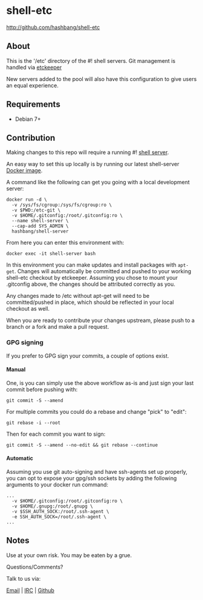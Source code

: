# shell-etc #

<http://github.com/hashbang/shell-etc>

## About ##

This is the '/etc' directory of the #! shell servers.
Git management is handled via [etckeeper](http://etckeeper.branchable.com/)

New servers added to the pool will also have this configuration to give users an equal experience.

## Requirements ##

  * Debian 7+

## Contribution ##

Making changes to this repo will require a running #! [shell server](https://github.com/hashbang/shell-server).

An easy way to set this up locally is by running our latest shell-server 
[Docker image](https://hub.docker.com/r/hashbang/shell-server/).

A command like the following can get you going with a local development server:

```
docker run -d \
  -v /sys/fs/cgroup:/sys/fs/cgroup:ro \
  -v $PWD:/etc-git \
  -v $HOME/.gitconfig:/root/.gitconfig:ro \
  --name shell-server \
  --cap-add SYS_ADMIN \
  hashbang/shell-server
```

From here you can enter this environment with:

```
docker exec -it shell-server bash
```

In this environment you can make updates and install packages with ```apt-get```.
Changes will automatically be committed and pushed to your working shell-etc
checkout by etckeeper. Assuming you chose to mount your .gitconfig above, the
changes should be attributed correctly as you.

Any changes made to /etc without apt-get will need to be committed/pushed in
place, which should be reflected in your local checkout as well.

When you are ready to contribute your changes upstream, please push to a branch
or a fork and make a pull request.

### GPG signing ###

If you prefer to GPG sign your commits, a couple of options exist.

#### Manual ####

One, is you can simply use the above workflow as-is and just sign your last
commit before pushing with:
```
git commit -S --amend
```

For multiple commits you could do a rebase and change "pick" to "edit":
```
git rebase -i --root
```

Then for each commit you want to sign:
```
git commit -S --amend --no-edit && git rebase --continue 
```

#### Automatic ####

Assuming you use git auto-signing and have ssh-agents set up properly,
you can opt to expose your gpg/ssh sockets by adding the following arguments
to your docker run command:

```
...
  -v $HOME/.gitconfig:/root/.gitconfig:ro \
  -v $HOME/.gnupg:/root/.gnupg \
  -v $SSH_AUTH_SOCK:/root/.ssh-agent \
  -e SSH_AUTH_SOCK=/root/.ssh-agent \
...
```

## Notes ##

  Use at your own risk. You may be eaten by a grue.

  Questions/Comments?

  Talk to us via:

  [Email](mailto://team@hashbang.sh) |
  [IRC](ircs://irc.hashbang.sh:6697/#!) |
  [Github](http://github.com/hashbang/)
